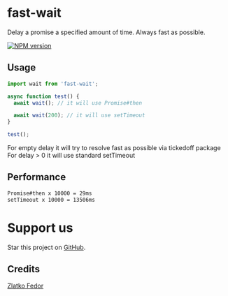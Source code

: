 # fast-wait

Delay a promise a specified amount of time. Always fast as possible.

[![NPM version][npm-image]][npm-url]

[npm-image]: https://img.shields.io/npm/v/fast-wait.svg?style=flat-square
[npm-url]: https://www.npmjs.com/fast-wait
[travis-image]: https://img.shields.io/travis/seeden/fast-wait/master.svg?style=flat-square
[travis-url]: https://travis-ci.org/seeden/fast-wait
[coveralls-image]: https://img.shields.io/coveralls/seeden/fast-wait/master.svg?style=flat-square
[coveralls-url]: https://coveralls.io/r/seeden/fast-wait?branch=master
[github-url]: https://github.com/seeden/fast-wait

## Usage

```js
import wait from 'fast-wait';

async function test() {
  await wait(); // it will use Promise#then

  await wait(200); // it will use setTimeout
}

test();
```

For empty delay it will try to resolve fast as possible via tickedoff package
For delay > 0 it will use standard setTimeout

## Performance

```sh
Promise#then x 10000 = 29ms
setTimeout x 10000 = 13506ms
```

# Support us

Star this project on [GitHub][github-url].

## Credits

[Zlatko Fedor](http://github.com/seeden)
